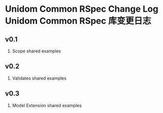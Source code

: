 # Unidom Common RSpec Change Log Unidom Common RSpec 库变更日志

## v0.1
1. Scope shared examples

## v0.2
1. Validates shared examples

## v0.3
1. Model Extension shared examples

